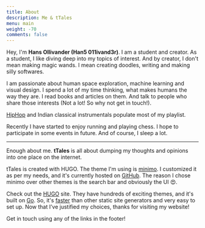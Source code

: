 ```yaml
---
title: About
description: Me & tTales
menu: main
weight: -70
comments: false
---
```


Hey, I'm **Hans Ollivander (Han5 011ivand3r)**. I am a student and creator. As a student, I like diving deep into my topics of interest. And by creator, I don't mean making magic wands. I mean creating doodles, writing and making silly softwares.

I am passionate about human space exploration, machine learning and visual design. I spend a lot of my time thinking, what makes humans the way they are. I read books and articles on them. And talk to people who share those interests (Not a lot! So why not get in touch!).

[HipHop](https://open.spotify.com/playlist/511WtyKy6Ev7tn1kxUQ8sU?si=kbQezi1pRDG8nEXbWc8BXQ) and Indian classical instrumentals populate most of my playlist.

Recently I have started to enjoy running and playing chess. I hope to participate in some events in future. And of course, I sleep a lot.

___

Enough about me. **tTales** is all about dumping my thoughts and opinions into one place on the internet.

tTales is created with HUGO. The theme I'm using is [minimo](https://themes.gohugo.io/minimo/). I customized it as per my needs, and it's currently hosted on [GitHub](https://github.com/han5-011ivand3r/tTales). The reason I chose minimo over other themes is the search bar and obviously the UI :heart_eyes:.

Check out the [HUGO](https://gohugo.io/) site. They have hundreds of exciting themes, and it's built on [Go](https://en.wikipedia.org/wiki/Go_(programming_language)). So, it's [faster](https://gohugo.io/about/what-is-hugo/#how-fast-is-hugo) than other static site generators and very easy to set up. Now that I’ve justified my choices, thanks for visiting my website!

Get in touch using any of the links in the footer!